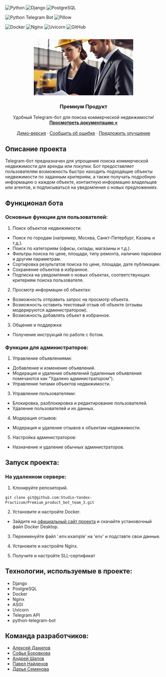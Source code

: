![Python](https://img.shields.io/badge/Python-v3.10--alpine-blue?style=flat&logo=python&labelColor=D2B4DE)
![Django](https://img.shields.io/badge/Django-v5.0-green?style=flat&logo=django&labelColor=D2B4DE)
![PostgreSQL](https://img.shields.io/badge/PostgreSQL-v13.15--alpine-blue?style=flat&logo=PostgreSQL&labelColor=D2B4DE)

![Python Telegram Bot](https://img.shields.io/badge/Python--telegram--bot-v21.2-blue?style=flat&logo=telegram&labelColor=D2B4DE)
![Pillow](https://img.shields.io/badge/Pillow-v10.3-blue?style=flat&logo=pillow&labelColor=D2B4DE)

![Docker](https://img.shields.io/badge/Docker-v26.1-green?style=flat&logo=docker&labelColor=D2B4DE)
![Nginx](https://img.shields.io/badge/nginx-1.26--alpine-blue?style=flat&logo=nginx&labelColor=D2B4DE)
![Uvicorn](https://img.shields.io/badge/Uvicorn-v0.23-green?style=flat&logo=gunicorn&labelColor=D2B4DE)
![GitHub](https://img.shields.io/badge/GitHub-gray?style=flat&logo=github&labelColor=D2B4DE)


<!-- PROJECT LOGO -->
<br />
<div align="center">
  <a href="https://github.com/Studio-Yandex-Practicum/Premium_product_bot_team_3">
    <img src="images/logo-big.jpg" alt="Logo" width="320" height="180">
  </a>

  <h3 align="center">Премиум Продукт</h3>

  <p align="center">
    Удобный Telegram-бот для поиска коммерческой недвижимости!
    <br />
    <a href="https://github.com/Studio-Yandex-Practicum/Premium_product_bot_team_3"><strong>Просмотреть документацию »</strong></a>
    <br />
    <br />
    <a href="https://t.me/Comm_Real_Estate_Bot">Демо-версия</a>
    ·
    <a href="https://github.com/Studio-Yandex-Practicum/Premium_product_bot_team_3/issues/new?labels=bug&template=bug-report---.md">Сообщить об ошибке</a>
    ·
    <a href="https://github.com/Studio-Yandex-Practicum/Premium_product_bot_team_3/issues/new?labels=enhancement&template=feature-request---.md">Предложить улучшение</a>
  </p>
</div>


## Описание проекта
Telegram-бот предназначен для упрощения поиска коммерческой недвижимости для аренды или покупки. Бот предоставляет пользователям возможность быстро находить подходящие объекты недвижимости по заданным критериям, а также получать подробную информацию о каждом объекте, контактную информацию владельцев или агентов, и подписываться на уведомления о новых предложениях.

## Функционал бота
### Основные функции для пользователей:
1. Поиск объектов недвижимости:

- Поиск по городам (например, Москва, Санкт-Петербург, Казань и т.д.).
- Поиск по категориям (офисы, склады, магазины и т.д.).
- Фильтры поиска по цене, площади, типу ремонта, наличию парковки и другим параметрам.
- Сортировка результатов поиска по цене, площади, дате публикации.
- Сохранение объектов в избранное.
- Подписка на уведомления о новых объектах, соответствующих критериям поиска пользователя.

2. Просмотр информации об объектах:

- Возможность отправить запрос на просмотр объекта.
- Возможность оставить текстовый отзыв об объекте (отзывы модерируются администратором).
- Возможность добавлять объект в избранное.

3. Общение и поддержка:

- Получение инструкций по работе с ботом.

### Функции для администраторов:
1. Управление объявлениями:

- Добавление и изменение объявлений.
- Модерация и удаление объявлений (удаленные объявления помечаются как "Удалено администратором").
- Управление типами объектов недвижимости.

3. Управление пользователями:

- Блокировка, разблокировка и редактирование пользователей.
- Удаление пользователей и их данных.

4. Модерация отзывов:

- Модерация и удаление отзывов к объектам недвижимости.

5. Настройка администраторов:

- Назначение и удаление обычных администраторов.

## Запуск проекта:
### На удаленном сервере:
1. Клонируйте репозиторий.
```
git clone git@github.com:Studio-Yandex-Practicum/Premium_product_bot_team_3.git
```

2. Установите и настройте Docker.
- Зайдите на [официальный сайт проекта](https://www.docker.com/products/docker-desktop) и скачайте установочный файл Docker Desktop.

3. Переименуйте файл '.env.example' на 'env' и подставте свои данные.

4. Установите и настройте Nginx.

5. Получите и настройте SLL-сертификат

## Технологии, используемые в проекте:
- Django
- PostgreSQL
- Docker
- Nginx
- ASGI
- Uvicorn
- Telegram API
- python-telegram-bot

## Команда разработчиков:
- [Алексей Данилов](https://github.com/AlexeyDanilov/ )
- [Софья Боровкова](https://github.com/SofiaBorovkova)
- [Андрей Щапов](https://github.com/somwhereAway)
- [Павел Найденов](https://github.com/meteopavel)
- [Дарья Семенова](https://github.com/OFF1GHT)

